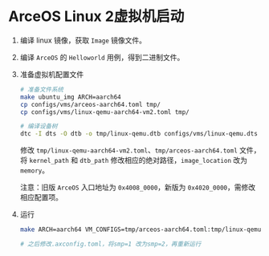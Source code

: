 # ArceOS Linux 2虚拟机启动

1. 编译 linux 镜像，获取 `Image` 镜像文件。

2. 编译 `ArceOS` 的 `Helloworld` 用例，得到二进制文件。

3. 准备虚拟机配置文件

    ```bash
    # 准备文件系统
    make ubuntu_img ARCH=aarch64
    cp configs/vms/arceos-aarch64.toml tmp/
    cp configs/vms/linux-qemu-aarch64-vm2.toml tmp/

    # 编译设备树
    dtc -I dts -O dtb -o tmp/linux-qemu.dtb configs/vms/linux-qemu.dts
    ```

    修改 `tmp/linux-qemu-aarch64-vm2.toml`、`tmp/arceos-aarch64.toml` 文件，将 `kernel_path` 和 `dtb_path` 修改相应的绝对路径，`image_location` 改为 `memory`。

    注意：旧版 `ArceOS` 入口地址为 `0x4008_0000`，新版为 `0x4020_0000`，需修改相应配置项。

4. 运行

    ```bash
    make ARCH=aarch64 VM_CONFIGS=tmp/arceos-aarch64.toml:tmp/linux-qemu-aarch64-vm2.toml LOG=info BUS=mmio NET=y FEATURES=page-alloc-64g MEM=8g SECOND_SERIAL=y SMP=2 run

    # 之后修改.axconfig.toml，将smp=1 改为smp=2，再重新运行
    ```